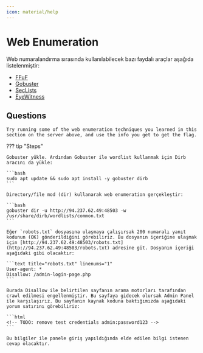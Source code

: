 ```yaml
---
icon: material/help
---
```


# Web Enumeration

Web numaralandırma sırasında kullanılabilecek bazı faydalı araçlar aşağıda listelenmiştir:

* [FFuF](https://github.com/ffuf/ffuf)
* [Gobuster](https://github.com/OJ/gobuster)
* [SecLists](https://github.com/danielmiessler/SecLists)
* [EyeWitness](https://github.com/RedSiege/EyeWitness)

## Questions

```text
Try running some of the web enumeration techniques you learned in this section on the server above, and use the info you get to get the flag.
```

??? tip "Steps"

    Gobuster yükle. Ardından Gobuster ile wordlist kullanmak için Dirb aracını da yükle:

    ```bash
    sudo apt update && sudo apt install -y gobuster dirb
    ```

    Directory/file mod (dir) kullanarak web enumeration gerçekleştir:

    ```bash
    gobuster dir -u http://94.237.62.49:48503 -w /usr/share/dirb/wordlists/common.txt
    ```

    Eğer `robots.txt` dosyasına ulaşmaya çalışırsak 200 numaralı yanıt kodunun (OK) gönderildiğini görebiliriz. Bu dosyanın içeriğine ulaşmak için [http://94.237.62.49:48503/robots.txt](http://94.237.62.49:48503/robots.txt) adresine git. Dosyanın içeriği aşağıdaki gibi olacaktır:

    ```text title="robots.txt" linenums="1"
    User-agent: *
    Disallow: /admin-login-page.php
    ```

    Burada Disallow ile belirtilen sayfanın arama motorları tarafından crawl edilmesi engellenmiştir. Bu sayfaya gidecek olursak Admin Panel ile karşılaşırız. Bu sayfanın kaynak koduna baktığımızda aşağıdaki yorum satırını görebiliriz:

    ```html
    <!-- TODO: remove test credentials admin:password123 -->
    ```

    Bu bilgiler ile panele giriş yapıldığında elde edilen bilgi istenen cevap olacaktır.
